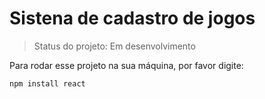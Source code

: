 <h1>Sistena de cadastro de jogos</h1>

> Status do projeto: Em desenvolvimento

Para rodar esse projeto na sua máquina, por favor digite:

```
npm install react
```
